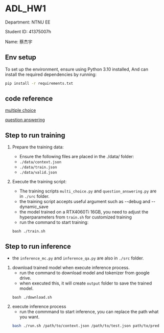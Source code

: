 # ADL_HW1
Department: NTNU EE

Student ID: 41375007h

Name: 蔡杰宇

## Env setup
To set up the environment, ensure using Python 3.10 installed,
And can install the required dependencies by running:
```bash
pip install -r requirements.txt
```

## code reference
[multiple choice](https://github.com/huggingface/transformers/blob/main/examples/pytorch/multiple-choice/run_swag_no_trainer.py)

[question answering](https://github.com/huggingface/transformers/blob/main/examples/pytorch/question-answering/run_qa_no_trainer.py)


## Step to run training
1. Prepare the training data:
    - Ensure the following files are placed in the ./data/ folder:
    - `./data/context.json`
    - `./data/train.json`
    - `./data/valid.json`

2. Execute the training script:
    - The training scripts `multi_choice.py` and `question_answering.py` are in `./src` folder.
    - the training script accepts useful argument such as --debug and --dynamic_save
    - the model trained on a RTX4060Ti 16GB, you need to adjust the hyperparameters from `train.sh` for customized training
    - run the command to start training:
    ```bash!
    bash ./train.sh
    ```

## Step to run inference
- the `inference_mc.py` and `inference_qa.py` are also in `./src` folder.
1. download trained model when execute inference process.
    - run the command to download model and tokenizer from google drive.
    - when executed this, it will create `output` folder to save the trained model.
    ```bash!
    bash ./download.sh
    ```
2. execute inference process
    - run the commmand to start inference, you can replace the path what you want.
    ```bash
    bash ./run.sh /path/to/context.json /path/to/test.json path/to/pred/prediction.csv
    ```
